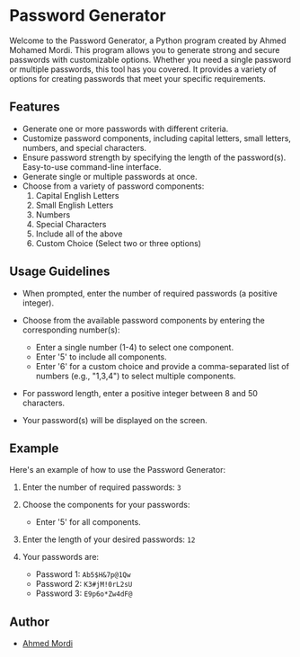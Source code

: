 # Password Generator

Welcome to the Password Generator, a Python program created by Ahmed Mohamed Mordi.
This program allows you to generate strong and secure passwords with customizable options.
Whether you need a single password or multiple passwords, this tool has you covered.
It provides a variety of options for creating passwords that meet your specific requirements.

## Features

- Generate one or more passwords with different criteria.
- Customize password components, including capital letters, small letters, numbers, and special characters.
- Ensure password strength by specifying the length of the password(s).
Easy-to-use command-line interface.
- Generate single or multiple passwords at once.
- Choose from a variety of password components:
  1. Capital English Letters
  2. Small English Letters
  3. Numbers
  4. Special Characters
  5. Include all of the above
  6. Custom Choice (Select two or three options)

## Usage Guidelines

- When prompted, enter the number of required passwords (a positive integer).

- Choose from the available password components by entering the corresponding number(s):
  - Enter a single number (1-4) to select one component.
  - Enter '5' to include all components.
  - Enter '6' for a custom choice and provide a comma-separated list of numbers (e.g., "1,3,4") to select multiple components.

- For password length, enter a positive integer between 8 and 50 characters.

- Your password(s) will be displayed on the screen.

## Example

Here's an example of how to use the Password Generator:

1. Enter the number of required passwords: `3`

2. Choose the components for your passwords:
   - Enter '5' for all components.

3. Enter the length of your desired passwords: `12`

4. Your passwords are:
   - Password 1: `Ab5$H&7p@1Qw`
   - Password 2: `K3#jM!0rL2sU`
   - Password 3: `E9p6o*Zw4dF@`

## Author

- [Ahmed Mordi](https://www.linkedin.com/in/ahmedmordi74/)
